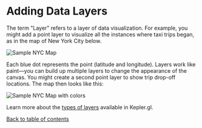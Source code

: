 # Adding Data Layers

The term "Layer" refers to a layer of data visualization. For example, you might add a point layer to visualize all the instances where taxi trips began, as in the map of New York City below.

![Sample NYC Map](https://d1a3f4spazzrp4.cloudfront.net/kepler.gl/documentation/image43.png)

Each blue dot represents the point \(latitude and longitude\). Layers work like paint—you can build up multiple layers to change the appearance of the canvas. You might create a second point layer to show trip drop-off locations. The map then looks like this:

![Sample NYC Map with colors](https://d1a3f4spazzrp4.cloudfront.net/kepler.gl/documentation/image6.png)

Learn more about the [types of layers](../../c-types-of-layers-1/) available in Kepler.gl.

[Back to table of contents](../../a-introduction.md)

